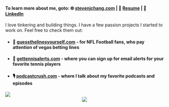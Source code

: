 #### To learn more about me, goto: 🌐 [stevenjchang.com](https://stevenjchang.com)  |  📝 [Resume](https://bit.ly/stevenjchang-resume) | 💼 [LinkedIn](https://bit.ly/stevenjchang-linkedin)

I love tinkering and building things. I have a few passion projects I started to work on. Feel free to check them out:

- #### 🏈 [guessthelinesyourself.com](https://guessthelinesyourself.com/) - for NFL Football fans, who pay attention of vegas betting lines
- #### 🎾 [gettennisalerts.com](https://gettennisalerts.com) - where you can sign up for email alerts for your favorite tennis players
- #### 🎙️ [podcastcrush.com](https://podcastcrush.com) - where I talk about my favorite podcasts and episodes

<!-- Google Analytics tracking pixel -->
<img src="https://www.google-analytics.com/collect?v=1&tid=UA-73381859-8&cid=555&t=event&ec=github&ea=view">

<!-- Tracking Visitor Counter -->
<div align="center">
<!--   Visitor count<br> -->
  <img src="https://profile-counter.glitch.me/steve123uniquecounter/count.svg" />
</div>

<!--
**stevenjchang/stevenjchang** is a ✨ _special_ ✨ repository because its `README.md` (this file) appears on your GitHub profile.
Hi there 👋

Here are some ideas to get you started:

- 🔭 I’m currently working on ...
- 🌱 I’m currently learning ...
- 👯 I’m looking to collaborate on ...
- 🤔 I’m looking for help with ...
- 💬 Ask me about ...
- 📫 How to reach me: ...
- 😄 Pronouns: ...
- ⚡ Fun fact: ...
-->
